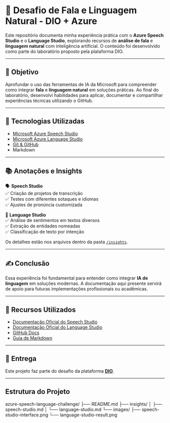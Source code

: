 # 💬 Desafio de Fala e Linguagem Natural - DIO + Azure

Este repositório documenta minha experiência prática com o **Azure Speech Studio** e o **Language Studio**, explorando recursos de **análise de fala** e **linguagem natural** com inteligência artificial. O conteúdo foi desenvolvido como parte do laboratório proposto pela plataforma DIO.

---

## 🧠 Objetivo

Aprofundar o uso das ferramentas de IA da Microsoft para compreender como integrar **fala** e **linguagem natural** em soluções práticas. Ao final do laboratório, desenvolvi habilidades para aplicar, documentar e compartilhar experiências técnicas utilizando o GitHub.

---

## 🚀 Tecnologias Utilizadas

- [Microsoft Azure Speech Studio](https://speech.microsoft.com/)
- [Microsoft Azure Language Studio](https://language.azure.com/)
- [Git & GitHub](https://github.com/)
- Markdown

---

## 📚 Anotações e Insights

🗣️ **Speech Studio**  
✅ Criação de projetos de transcrição  
✅ Testes com diferentes sotaques e idiomas  
✅ Ajustes de pronúncia customizada  

📖 **Language Studio**  
✅ Análise de sentimentos em textos diversos  
✅ Extração de entidades nomeadas  
✅ Classificação de texto por intenção

Os detalhes estão nos arquivos dentro da pasta [`/insights`](./insights).

---

## ✍️ Conclusão

Essa experiência foi fundamental para entender como integrar **IA de linguagem** em soluções modernas. A documentação aqui presente servirá de apoio para futuras implementações profissionais ou acadêmicas.

---

## 🔗 Recursos Utilizados

- [Documentação Oficial do Speech Studio](https://learn.microsoft.com/en-us/azure/cognitive-services/speech-service/)
- [Documentação Oficial do Language Studio](https://learn.microsoft.com/en-us/azure/cognitive-services/language-service/)
- [GitHub Docs](https://docs.github.com/)
- [Guia de Markdown](https://www.markdownguide.org/)

---

## 📨 Entrega

Este projeto faz parte do desafio da plataforma **[DIO](https://www.dio.me/)**.  

---

## Estrutura do Projeto

azure-speech-language-challenge/
├── README.md
├── insights/
│   ├── speech-studio.md
│   └── language-studio.md
└── images/
    ├── speech-studio-interface.png
    └── language-studio-result.png


